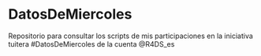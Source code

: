 # DatosDeMiercoles
Repositorio para consultar los scripts de mis participaciones en la iniciativa tuitera #DatosDeMiercoles de la cuenta @R4DS_es
